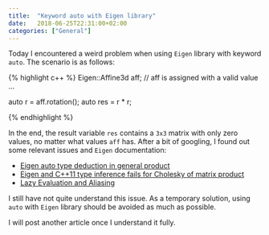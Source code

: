 ```yaml
---
title:  "Keyword auto with Eigen library"
date:   2018-06-25T22:31:00+02:00
categories: ["General"]
---
```


Today I encountered a weird problem when using `Eigen` library with keyword `auto`. The scenario is as follows:

{% highlight c++ %}
Eigen::Affine3d aff;
// aff is assigned with a valid value ...

auto r = aff.rotation();
auto res = r * r;

{% endhighlight %}

In the end, the result variable `res` contains a `3x3` matrix with only zero values, no matter what values `aff` has. After a bit of googling, I found out some relevant issues and `Eigen` documentation:
* [Eigen auto type deduction in general product][link 1]
* [Eigen and C++11 type inference fails for Cholesky of matrix product][link 2]
* [Lazy Evaluation and Aliasing][link 3]

I still have not quite understand this issue. As a temporary solution, using `auto` with `Eigen` library should be avoided as much as possible.

I will post another article once I understand it fully.


[link 1]: https://stackoverflow.com/questions/26705446/eigen-auto-type-deduction-in-general-product
[link 2]: https://stackoverflow.com/questions/27113261/eigen-and-c11-type-inference-fails-for-cholesky-of-matrix-product
[link 3]: https://eigen.tuxfamily.org/dox/TopicLazyEvaluation.html
